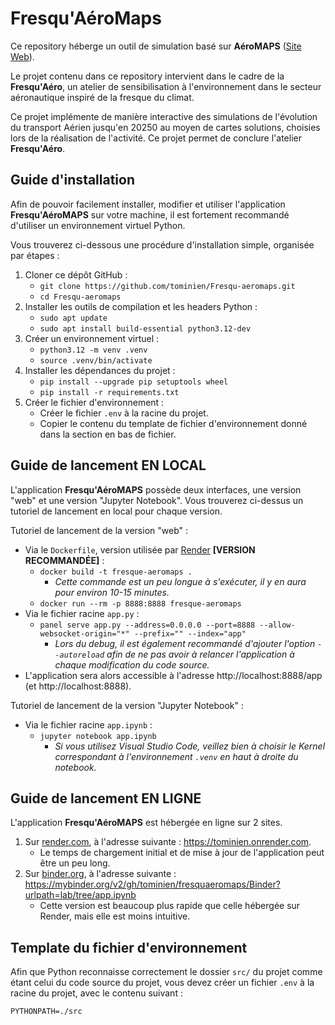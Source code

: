 # Fresqu'AéroMaps

Ce repository héberge un outil de simulation basé sur **AéroMAPS** ([Site Web](https://aeromaps.isae-supaero.fr/)).

Le projet contenu dans ce repository intervient dans le cadre de la **Fresqu'Aéro**, un atelier de sensibilisation à l'environnement dans le secteur aéronautique inspiré de la fresque du climat.

Ce projet implémente de manière interactive des simulations de l'évolution du transport Aérien jusqu'en 20250 au moyen de cartes solutions, choisies lors de la réalisation de l'activité. Ce projet permet de conclure l'atelier **Fresqu'Aéro**.

## Guide d'installation

Afin de pouvoir facilement installer, modifier et utiliser l'application **Fresqu'AéroMAPS** sur votre machine, il est fortement recommandé d'utiliser un environnement virtuel Python.

Vous trouverez ci-dessous une procédure d'installation simple, organisée par étapes :

1. Cloner ce dépôt GitHub :
    - `git clone https://github.com/tominien/Fresqu-aeromaps.git`
    - `cd Fresqu-aeromaps`
2. Installer les outils de compilation et les headers Python :
    - `sudo apt update`
    - `sudo apt install build-essential python3.12-dev`
3. Créer un environnement virtuel :
    - `python3.12 -m venv .venv`
    - `source .venv/bin/activate`
4. Installer les dépendances du projet :
    - `pip install --upgrade pip setuptools wheel`
    - `pip install -r requirements.txt`
5. Créer le fichier d'environnement :
    - Créer le fichier `.env` à la racine du projet.
    - Copier le contenu du template de fichier d'environnement donné dans la section en bas de fichier.

## Guide de lancement EN LOCAL

L'application **Fresqu'AéroMAPS** possède deux interfaces, une version "web" et une version "Jupyter Notebook".
Vous trouverez ci-dessus un tutoriel de lancement en local pour chaque version.

Tutoriel de lancement de la version "web" :

- Via le `Dockerfile`, version utilisée par [Render](https://render.com) **[VERSION RECOMMANDÉE]** :
    - `docker build -t fresque-aeromaps .`
        - *Cette commande est un peu longue à s'exécuter, il y en aura pour environ 10-15 minutes.*
    - `docker run --rm -p 8888:8888 fresque-aeromaps`
- Via le fichier racine `app.py` :
    - `panel serve app.py --address=0.0.0.0 --port=8888 --allow-websocket-origin="*" --prefix="" --index="app"`     
        - *Lors du debug, il est également recommandé d'ajouter l'option `--autoreload` afin de ne pas avoir à relancer l'application à chaque modification du code source.*
- L'application sera alors accessible à l'adresse http://localhost:8888/app (et http://localhost:8888).

Tutoriel de lancement de la version "Jupyter Notebook" :

- Via le fichier racine `app.ipynb` :
    - `jupyter notebook app.ipynb`
        - *Si vous utilisez Visual Studio Code, veillez bien à choisir le Kernel correspondant à l'environnement `.venv` en haut à droite du notebook.*

## Guide de lancement EN LIGNE

L'application **Fresqu'AéroMAPS** est hébergée en ligne sur 2 sites.

1. Sur [render.com](https://render.com), à l'adresse suivante : https://tominien.onrender.com.
    - Le temps de chargement initial et de mise à jour de l'application peut être un peu long.
2. Sur [binder.org](https://mybinder.org), à l'adresse suivante : https://mybinder.org/v2/gh/tominien/fresquaeromaps/Binder?urlpath=lab/tree/app.ipynb
    - Cette version est beaucoup plus rapide que celle hébergée sur Render, mais elle est moins intuitive.

## Template du fichier d'environnement

Afin que Python reconnaisse correctement le dossier `src/` du projet comme étant celui du code source du projet, vous devez créer un fichier `.env` à la racine du projet, avec le contenu suivant :
```
PYTHONPATH=./src
```
